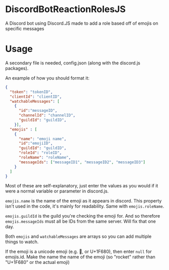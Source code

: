 # DiscordBotReactionRolesJS
A Discord bot using Discord.JS made to add a role based off of emojis on specific messages

# Usage

A secondary file is needed, config.json (along with the discord.js packages).

An example of how you should format it:

```json
{
  "token": "tokenID",
  "clientId": "clientID",
  "watchableMessages": [
    {
      "id":"messageID",
      "channelId": "channelID",
      "guildId": "guildID",
    }],
  "emojis" : [
    {
      "name": "emoji name",
      "id":"emojiID",
      "guildId": "guildID",
      "roleId": "roleID",
      "roleName": "roleName",
      "messageIds": ["messageID1", "messageID2", "messageID3"]
    }
  ]
}
```

Most of these are self-explanatory, just enter the values as you would if it were a normal variable or parameter in discord.js.

`emojis.name` is the name of the emoji as it appears in discord. This property isn't used in the code, it's mainly for readability. Same with `emojis.roleName`.

`emojis.guildId` is the guild you're checking the emoji for. And so therefore `emojis.messageIds` must all be IDs from the same server. Will fix that one day.

Both `emojis` and `watchableMessages` are arrays so you can add multiple things to watch. 

If the emoji is a unicode emoji (e.g. :rocket:, or U+1F680), then enter `null` for emojis.id. Make the name the name of the emoji (so "rocket" rather than "U+1F680" or the actual emoji)
